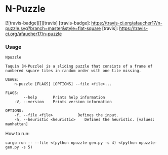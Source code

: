 # N-Puzzle

[![travis-badge][]][travis]
[travis-badge]: https://travis-ci.org/afaucher17/n-puzzle.svg?branch=master&style=flat-square
[travis]: https://travis-ci.org/afaucher17/n-puzzle

### Usage
```text
Npuzzle

Taquin (N-Puzzle) is a sliding puzzle that consists of a frame of numbered square tiles in random order with one tile missing.

USAGE:
    n-puzzle [FLAGS] [OPTIONS] --file <file>...

FLAGS:
        --help       Prints help information
    -V, --version    Prints version information

OPTIONS:
    -f, --file <file>           Defines the input.
    -h, --heuristic <heuristic>    Defines the heuristic. [values: manhattan]
```

How to run:
```shell
cargo run -- --file <(python npuzzle-gen.py -s 4) <(python npuzzle-gen.py -s 5)
```
